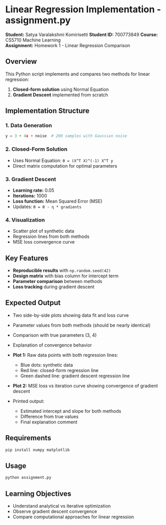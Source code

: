 # Linear Regression Implementation - assignment.py

**Student:** Satya Varalakshmi Komirisetti
 **Student ID:** 700773849
**Course:** CS5710 Machine Learning  
**Assignment:** Homework 1 - Linear Regression Comparison

## Overview

This Python script implements and compares two methods for linear regression:
1. **Closed-form solution** using Normal Equation
2. **Gradient Descent** implemented from scratch

## Implementation Structure

### 1. Data Generation
```python
y = 3 + 4x + noise  # 200 samples with Gaussian noise
```

### 2. Closed-Form Solution
- Uses Normal Equation: `θ = (X^T X)^(-1) X^T y`
- Direct matrix computation for optimal parameters

### 3. Gradient Descent
- **Learning rate:** 0.05
- **Iterations:** 1000
- **Loss function:** Mean Squared Error (MSE)
- Updates: `θ = θ - η * gradients`

### 4. Visualization
- Scatter plot of synthetic data
- Regression lines from both methods
- MSE loss convergence curve

## Key Features

- **Reproducible results** with `np.random.seed(42)`
- **Design matrix** with bias column for intercept term
- **Parameter comparison** between methods
- **Loss tracking** during gradient descent

## Expected Output

- Two side-by-side plots showing data fit and loss curve
- Parameter values from both methods (should be nearly identical)
- Comparison with true parameters (3, 4)
- Explanation of convergence behavior

- **Plot 1:** Raw data points with both regression lines:
  - Blue dots: synthetic data
  - Red line: closed-form regression line
  - Green dashed line: gradient descent regression line
- **Plot 2:** MSE loss vs iteration curve showing convergence of gradient descent
- Printed output:
  - Estimated intercept and slope for both methods
  - Difference from true values
  - Final explanation comment


## Requirements

```bash
pip install numpy matplotlib
```

## Usage

```bash
python assignment.py
```

## Learning Objectives

- Understand analytical vs iterative optimization
- Observe gradient descent convergence
- Compare computational approaches for linear regression